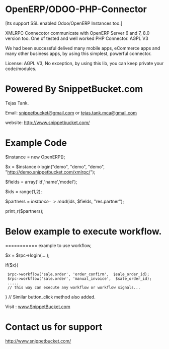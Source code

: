 OpenERP/ODOO-PHP-Connector 
=========================

[Its support SSL enabled Odoo/OpenERP Instances too.]

XMLRPC Connecotor communicate with OpenERP Server 6 and 7, 8.0 version too.
One of tested and well worked PHP Connector. AGPL V3

We had been successful delived many mobile apps, eCommerce apps and many other business apps, by using this simplest, powerful connector. 

License: AGPL V3, No exception, by using this lib, you can keep private your code/modules.

Powered By SnippetBucket.com
============================
Tejas Tank.

Email: snippetbucket@gmail.com or tejas.tank.mca@gmail.com

website: http://www.snippetbucket.com/


Example Code
=======

$instance = new OpenERP();

$x = $instance->login("demo", "demo", "demo", "http://demo.snippetbucket.com/xmlrpc/");

$fields = array('id','name','model');

$ids = range(1,2);

$partners = $instance->read($ids, $fields, "res.partner");

print_r($partners);


# Below example to execute workflow.
===========
example to use workflow,

$x = $rpc->login(....);

if($x){

     $rpc->workflow('sale.order', 'order_confirm',  $sale_order_id);
     $rpc->workflow('sale.order', 'manual_invoice',  $sale_order_id);
     .....
     // this way can execute any workflow or workflow signals...
}
// Similar button_click method also added.


Visit : www.SnippetBucket.com

Contact us for support
======================
http://www.snippetbucket.com/






